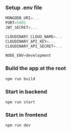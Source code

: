 ### Setup .env file

```js
MONGODB_URI=...
PORT=5001
JWT_SECRET=...

CLOUDINARY_CLOUD_NAME=...
CLOUDINARY_API_KEY=...
CLOUDINARY_API_SECRET=...

NODE_ENV=development
```

### Build the app at the root

```shell
npm run build
```

### Start in backend
```shell
npm run start
```

### Start in frontend
```shell
npm run dev
```

